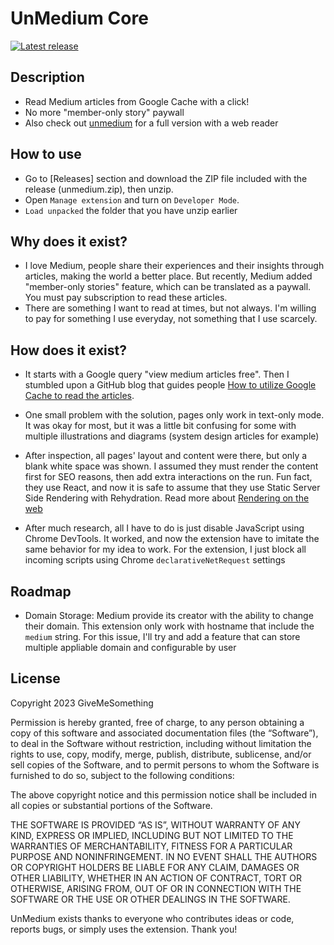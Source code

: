 # UnMedium Core

[![Latest release](https://img.shields.io/github/v/release/givemesomething/unmedium?color=facc15)](https://github.com/GiveMeSomething/unmedium-core/releases)

## Description

- Read Medium articles from Google Cache with a click!
- No more "member-only story" paywall
- Also check out [unmedium](https://github.com/GiveMeSomething/unmedium) for a full version with a web reader

## How to use

- Go to [Releases] section and download the ZIP file included with the release (unmedium.zip), then unzip.
- Open `Manage extension` and turn on `Developer Mode`.
- `Load unpacked` the folder that you have unzip earlier

## Why does it exist?

- I love Medium, people share their experiences and their insights through articles, making the world a better place. But recently, Medium added "member-only stories" feature, which can be translated as a paywall. You must pay subscription to read these articles.
- There are something I want to read at times, but not always. I'm willing to pay for something I use everyday, not something that I use scarcely.

## How does it exist?

- It starts with a Google query "view medium articles free". Then I stumbled upon a GitHub blog that guides people [How to utilize Google Cache to read the articles](https://canererden.com/blog/2023/unlock-medium/).

- One small problem with the solution, pages only work in text-only mode. It was okay for most, but it was a little bit confusing for some with multiple illustrations and diagrams (system design articles for example)

- After inspection, all pages' layout and content were there, but only a blank white space was shown. I assumed they must render the content first for SEO reasons, then add extra interactions on the run. Fun fact, they use React, and now it is safe to assume that they use Static Server Side Rendering with Rehydration. Read more about [Rendering on the web](https://web.dev/articles/rendering-on-the-web)

- After much research, all I have to do is just disable JavaScript using Chrome DevTools. It worked, and now the extension have to imitate the same behavior for my idea to work. For the extension, I just block all incoming scripts using Chrome `declarativeNetRequest` settings

## Roadmap

- Domain Storage: Medium provide its creator with the ability to change their domain. This extension only work with hostname that include the `medium` string. For this issue, I'll try and add a feature that can store multiple appliable domain and configurable by user

## License

Copyright 2023 GiveMeSomething

Permission is hereby granted, free of charge, to any person obtaining a copy of this software and associated documentation files (the “Software”), to deal in the Software without restriction, including without limitation the rights to use, copy, modify, merge, publish, distribute, sublicense, and/or sell copies of the Software, and to permit persons to whom the Software is furnished to do so, subject to the following conditions:

The above copyright notice and this permission notice shall be included in all copies or substantial portions of the Software.

THE SOFTWARE IS PROVIDED “AS IS”, WITHOUT WARRANTY OF ANY KIND, EXPRESS OR IMPLIED, INCLUDING BUT NOT LIMITED TO THE WARRANTIES OF MERCHANTABILITY, FITNESS FOR A PARTICULAR PURPOSE AND NONINFRINGEMENT. IN NO EVENT SHALL THE AUTHORS OR COPYRIGHT HOLDERS BE LIABLE FOR ANY CLAIM, DAMAGES OR OTHER LIABILITY, WHETHER IN AN ACTION OF CONTRACT, TORT OR OTHERWISE, ARISING FROM, OUT OF OR IN CONNECTION WITH THE SOFTWARE OR THE USE OR OTHER DEALINGS IN THE SOFTWARE.

UnMedium exists thanks to everyone who contributes ideas or code, reports bugs, or simply uses the extension. Thank you!
